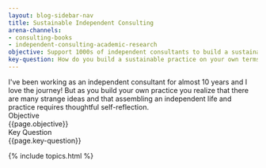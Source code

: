 ```yaml
---
layout: blog-sidebar-nav
title: Sustainable Independent Consulting
arena-channels:
- consulting-books
- independent-consulting-academic-research
objective: Support 1000s of independent consultants to build a sustainable practice, on their own terms
key-question: How do you build a sustainable practice on your own terms for 10+ years?
---
```


<div class="bg-washed-green br2 pa4 ba b--newgreen">
I've been working as an independent consultant for almost 10 years and I love the journey! But as you build your own practice you realize that there are many strange ideas and that assembling an independent life and practice requires thoughtful self-reflection. 
<div class="flex flex-wrap pt4">
<div class="w-50-l w-100 pb2 f5"><div class="ttu newgreen b pb2">Objective</div><div class="i">{{page.objective}}</div></div>
<div class="w-50-l w-100 pb2 f5"><div class="ttu newgreen b pb2">Key Question</div><div class="i">{{page.key-question}}</div></div>
</div>
</div>

{% include topics.html %}